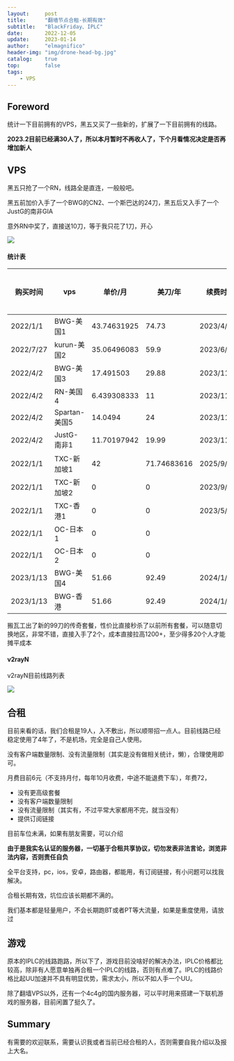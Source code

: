 ```yaml
---
layout:     post
title:      "翻墙节点合租-长期有效"
subtitle:   "BlackFriday、IPLC"
date:       2022-12-05
update:     2023-01-14
author:     "elmagnifico"
header-img: "img/drone-head-bg.jpg"
catalog:    true
top:        false
tags:
    - VPS
---
```


## Foreword

统计一下目前拥有的VPS，黑五又买了一些新的，扩展了一下目前拥有的线路。



**2023.2目前已经满30人了，所以本月暂时不再收人了，下个月看情况决定是否再增加新人**



## VPS

黑五只抢了一个RN，线路全是直连，一般般吧。

黑五前加价入手了一个BWG的CN2、一个斯巴达的24刀，黑五后又入手了一个JustG的南非GIA

意外RN中奖了，直接送10刀，等于我只花了1刀，开心

![](https://img.elmagnifico.tech/static/upload/elmagnifico/202212061301991.png)



#### 统计表

| 购买时间  | vps           | 单价/月     | 美刀/年     | 续费时间   | 延续时间 | 总费用/RMB | cpu  | 内存/GB | 硬盘/GB | 带宽/Mbps | 流量/GB | 流媒体 | 备注        |
| --------- | ------------- | ----------- | ----------- | ---------- | -------- | ---------- | ---- | ------- | ------- | --------- | ------- | ------ | ----------- |
| 2022/1/1  | BWG-美国1     | 43.74631925 | 74.73       | 2023/4/2   | 1年      | 524.955831 | 1    | 1       | 20      | 1024      | 500     | NO     | GIA         |
| 2022/7/27 | kurun-美国2   | 35.06496083 | 59.9        | 2023/6/10  | 1年      | 420.77953  | 2    | 2       | 40      | 100       | 1024    | 支持   | 9929+GIA    |
| 2022/4/2  | BWG-美国3     | 17.491503   | 29.88       | 2023/11/12 | 1年      | 209.898036 | 2    | 2       | 40      | 1024      | 1024    | NO     | CN2         |
| 2022/4/2  | RN-美国4      | 6.439308333 | 11          | 2023/11/24 | 1年      | 77.2717    | 1    | 1.3     | 40      | 1024      | 10240   | NO     | 直连        |
| 2022/4/2  | Spartan-美国5 | 14.0494     | 24          | 2023/11/26 | 1年      | 168.5928   | 2    | 1       | 15      | 1024      | 2000    | NO     | 4837        |
| 2022/4/2  | JustG-南非1   | 11.70197942 | 19.99       | 2023/11/27 | 1年      | 140.423753 | 1    | 0.5     | 10      | 100       | 500     | 支持   | GIA         |
| 2022/1/1  | TXC-新加坡1   | 42          | 71.74683616 | 2025/9/1   | 1年      | 504        | 2    | 2       | 50      | 30        | 2048    | NO     | 动态        |
| 2022/1/1  | TXC-新加坡2   | 0           | 0           | 2023/9/22  | 1年      | 0          | 2    | 2       | 30      | 30        | 1024    | NO     | 动态-月费32 |
| 2022/1/1  | TXC-香港1     | 0           | 0           | 2023/5/25  | 1年      | 0          | 2    | 2       | 30      | 30        | 2048    | NO     | 动态-月费42 |
| 2022/1/1  | OC-日本1      | 0           | 0           |            | 1年      | 0          | 1    | 1       | 50      | 10        | 10240   | NO     | 极慢-免费   |
| 2022/1/1  | OC-日本2      | 0           | 0           |            | 1年      | 0          | 4    | 24      | NO      | 10        | 10240   | NO     | 极慢-免费   |
| 2023/1/13 | BWG-美国4     | 51.66       | 92.49       | 2024/1/13  | 1年      | 619.9605   | 2    | 2       | 40      | 2500      | 1024    | NO     | GIA         |
| 2023/1/13 | BWG-香港      | 51.66       | 92.49       | 2024/1/13  | 1年      | 619.9605   | 2    | 2       | 40      | 2500      | 1024    | NO     | CMI         |



搬瓦工出了新的99刀的传奇套餐，性价比直接秒杀了以前所有套餐，可以随意切换地区，非常不错，直接入手了2个，成本直接拉高1200+，至少得多20个人才能摊平成本



#### v2rayN

v2rayN目前线路列表

![](https://img.elmagnifico.tech/static/upload/elmagnifico/202301141102382.png)



## 合租

目前来看的话，我们合租是19人，入不敷出，所以顺带招一点人。目前线路已经稳定使用了4年了，不是机场，完全是自己人使用。

没有客户端数量限制、没有流量限制（其实是没有做相关统计，懒），合理使用即可。



月费目前6元（不支持月付，每年10月收费，中途不能退费下车），年费72，

- 没有更高级套餐
- 没有客户端数量限制
- 没有流量限制（其实有，不过平常大家都用不完，就当没有）
- 提供订阅链接

目前车位未满，如果有朋友需要，可以介绍

**由于是我实名认证的服务器，一切基于合租共享协议，切勿发表非法言论，浏览非法内容，否则责任自负**

全平台支持，pc，ios，安卓，路由器，都能用，有订阅链接，有小问题可以找我解决。



合租长期有效，坑位应该长期都不满的。



我们基本都是轻量用户，不会长期跑BT或者PT等大流量，如果是重度使用，请放过



## 游戏

原本的IPLC的线路跑路，所以下了，游戏目前没啥好的解决办法，IPLC价格都比较高，除非有人愿意单独再合租一个IPLC的线路，否则有点难了。IPLC的线路价格比起UU加速并不具有明显优势，需求太小，所以不如人手一个UU。



除了翻墙VPS以外，还有一个4c4g的国内服务器，可以平时用来搭建一下联机游戏的服务器，目前闲置了挺久了。



## Summary

有需要的欢迎联系，需要认识我或者当前已经合租的人，否则需要自我介绍以及报上大名。



